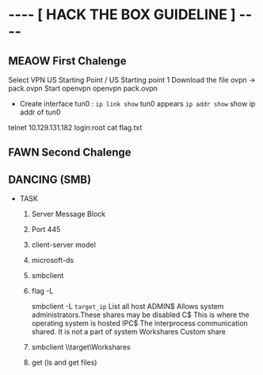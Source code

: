 # ---- [ HACK THE BOX GUIDELINE ] ----

##  MEAOW First Chalenge
   Select VPN US Starting Point / US Starting point 1
   Download the file ovpn → pack.ovpn
   Start openvpn   openvpn pack.ovpn

   * Create interface tun0 :
      `ip link show`      tun0 appears
      `ip addr show`      show ip addr of tun0

   telnet 10.129.131.182
   login:root
   cat flag.txt

## FAWN Second Chalenge

## DANCING (SMB)
 * TASK 
      1. Server Message Block
      2. Port 445
      3. client-server model
      4. microsoft-ds
      5. smbclient
      6. flag -L
      
         smbclient -L `target_ip`     List all host
            ADMIN$   Allows system administrators.These shares may be disabled
            C$       This is where the operating system is hosted
            IPC$     The interprocess communication shared. It is not a part of system
            Workshares     Custom share

      7. smbclient \\\\target\\Workshares
      8. get (ls and get files)



